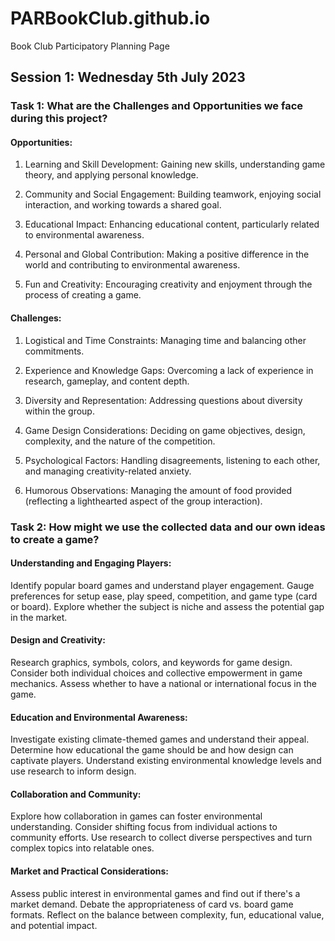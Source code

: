 # PARBookClub.github.io
Book Club Participatory Planning Page

## Session 1: Wednesday 5th July 2023

### Task 1: What are the Challenges and Opportunities we face during this project?

#### Opportunities:
1. Learning and Skill Development:
Gaining new skills, understanding game theory, and applying personal knowledge.

2. Community and Social Engagement:
Building teamwork, enjoying social interaction, and working towards a shared goal.

3. Educational Impact:
Enhancing educational content, particularly related to environmental awareness.

4. Personal and Global Contribution:
Making a positive difference in the world and contributing to environmental awareness.

5. Fun and Creativity:
Encouraging creativity and enjoyment through the process of creating a game.

#### Challenges:
1. Logistical and Time Constraints:
Managing time and balancing other commitments.

2. Experience and Knowledge Gaps:
Overcoming a lack of experience in research, gameplay, and content depth.

3. Diversity and Representation:
Addressing questions about diversity within the group.

4. Game Design Considerations:
Deciding on game objectives, design, complexity, and the nature of the competition.

5. Psychological Factors:
Handling disagreements, listening to each other, and managing creativity-related anxiety.

6. Humorous Observations:
Managing the amount of food provided (reflecting a lighthearted aspect of the group interaction).

### Task 2: How might we use the collected data and our own ideas to create a game?

#### Understanding and Engaging Players:
Identify popular board games and understand player engagement.
Gauge preferences for setup ease, play speed, competition, and game type (card or board).
Explore whether the subject is niche and assess the potential gap in the market.

#### Design and Creativity:
Research graphics, symbols, colors, and keywords for game design.
Consider both individual choices and collective empowerment in game mechanics.
Assess whether to have a national or international focus in the game.

#### Education and Environmental Awareness:
Investigate existing climate-themed games and understand their appeal.
Determine how educational the game should be and how design can captivate players.
Understand existing environmental knowledge levels and use research to inform design.

#### Collaboration and Community:
Explore how collaboration in games can foster environmental understanding.
Consider shifting focus from individual actions to community efforts.
Use research to collect diverse perspectives and turn complex topics into relatable ones.

#### Market and Practical Considerations:
Assess public interest in environmental games and find out if there's a market demand.
Debate the appropriateness of card vs. board game formats.
Reflect on the balance between complexity, fun, educational value, and potential impact.
